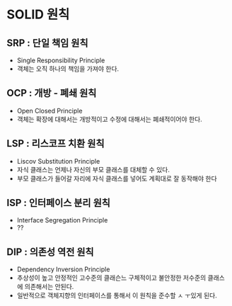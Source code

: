 # SOLID 원칙

## SRP : 단일 책임 원칙
- Single Responsibility Principle
- 객체는 오직 하나의 책임을 가져야 한다.

## OCP : 개방 - 폐쇄 원칙
- Open Closed Principle
- 객체는 확장에 대해서는 개방적이고 수정에 대해서는 폐쇄적이어야 한다.

## LSP : 리스코프 치환 원칙
- Liscov Substitution Principle
- 자식 클래스는 언제나 자신의 부모 클래스를 대체할 수 있다.
- 부모 클래스가 들어갈 자리에 자식 클래스를 넣어도 계획대로 잘 동작해야 한다

## ISP : 인터페이스 분리 원칙
- Interface Segregation Principle
- ??

## DIP : 의존성 역전 원칙
- Dependency Inversion Principle
- 추상성이 높고 안정적인 고수준의 클래슨느 구체적이고 불안정한 저수준의 클래스에 의존해서는 안된다.
- 일반적으로 객체지향의 인터페이스를 통해서 이 원칙을 준수할 ㅅ ㅜ있게 된다.